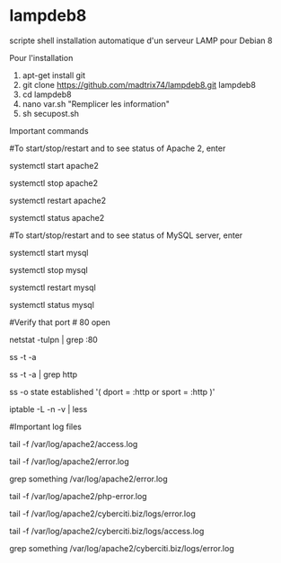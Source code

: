 # lampdeb8
scripte shell installation automatique d'un serveur LAMP pour Debian 8

Pour l'installation 
  1. apt-get install git
  2. git clone https://github.com/madtrix74/lampdeb8.git lampdeb8
  3. cd lampdeb8
  4. nano var.sh "Remplicer les information"
  5. sh secupost.sh
  
Important commands

#To start/stop/restart and to see status of Apache 2, enter

  systemctl start apache2
  
  systemctl stop apache2
  
  systemctl restart apache2
  
  systemctl status apache2

#To start/stop/restart and to see status of MySQL server, enter

  systemctl start mysql
  
  systemctl stop mysql
  
  systemctl restart mysql
  
  systemctl status mysql

#Verify that port # 80 open

  netstat -tulpn | grep :80
  
  ss -t -a
  
  ss -t -a | grep http
  
  ss -o state established '( dport = :http or sport = :http )'
  
  iptable -L -n -v | less

#Important log files

tail -f /var/log/apache2/access.log

tail -f /var/log/apache2/error.log

grep something /var/log/apache2/error.log

tail -f /var/log/apache2/php-error.log

tail -f /var/log/apache2/cyberciti.biz/logs/error.log

tail -f /var/log/apache2/cyberciti.biz/logs/access.log

grep something /var/log/apache2/cyberciti.biz/logs/error.log
